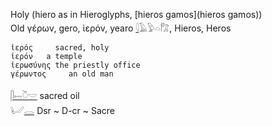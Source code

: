 Holy (hiero as in Hieroglyphs, [hieros gamos](hieros gamos))  
Old  γέρων, gero, ἱερόν, yearo [𓇋](𓇋)𓄿𓅱𓏏𓀗, Hieros, Heros  

```  
ἱερός     sacred, holy  
ἱερόν   a temple  
ἱερωσύνης the priestly office  
γέρωντος     an old man  
```  
[𓋴](𓋴)[𓍿](𓍿)[𓎤](𓎤)[𓎟](𓎟) sacred oil  
𓂦[𓂋](𓂋) Dsr ~ D-cr ~ Sacre  